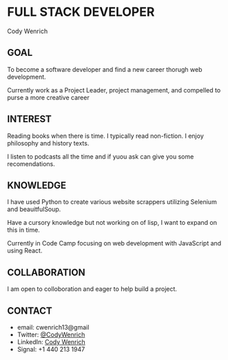 # FULL STACK DEVELOPER 

Cody Wenrich 


## GOAL 

To become a software developer and find a new career thorugh web development. 

Currently work as a Project Leader, project management, and compelled to purse a more creative career 

  

## INTEREST 

Reading books when there is time. I typically read non-fiction. I enjoy philosophy and history texts. 

I listen to podcasts all the time and if yuou ask can give you some recomendations.   


## KNOWLEDGE 

I have used Python to create various website scrappers utilizing Selenium and beauitfulSoup. 

Have a cursory knowledge but not working on of lisp, I want to expand on this in time. 

Currently in Code Camp focusing on web development with JavaScript and using React. 


## COLLABORATION 

I am open to colloboration and eager to help build a project. 


## CONTACT 
- email: cwenrich13@gmail 
- Twitter: [@CodyWenrich](https://twitter.com/CodyWenrich) 
- LinkedIn: [Cody Wenrich](https://www.linkedin.com/in/cody-wenrich-864733254/) 
- Signal: +1 440 213 1947 
